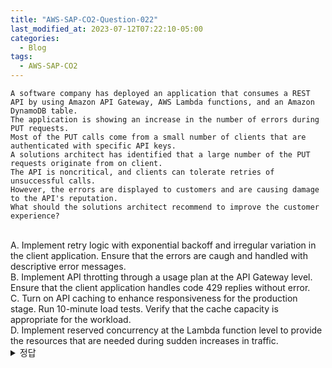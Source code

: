 ```yaml
---
title: "AWS-SAP-CO2-Question-022"
last_modified_at: 2023-07-12T07:22:10-05:00
categories:
  - Blog
tags:
  - AWS-SAP-CO2
---
```


```
A software company has deployed an application that consumes a REST API by using Amazon API Gateway, AWS Lambda functions, and an Amazon DynamoDB table.
The application is showing an increase in the number of errors during PUT requests.
Most of the PUT calls come from a small number of clients that are authenticated with specific API keys.
A solutions architect has identified that a large number of the PUT requests originate from on client.
The API is noncritical, and clients can tolerate retries of unsuccessful calls.
However, the errors are displayed to customers and are causing damage to the API's reputation.
What should the solutions architect recommend to improve the customer experience?
```
<br/>
A. Implement retry logic with exponential backoff and irregular variation in the client application. Ensure that the errors are caugh and handled with descriptive error messages.  
<br/>
B. Implement API throtting through a usage plan at the API Gateway level. Ensure that the client application handles code 429 replies without error.  
<br/>
C. Turn on API caching to enhance responsiveness for the production stage. Run 10-minute load tests. Verify that the cache capacity is appropriate for the workload.  
<br/>
D. Implement reserved concurrency at the Lambda function level to provide the resources that are needed during sudden increases in traffic.
<br/>

<details>
  <summary>정답</summary>
  site: B, community: B(66%), A(32%)
  <br/>
  API throtting은 API로의 요청을 제어할 때에 사용할 수 있다. 적은 수의 클라이언트가 많은 (에러를 유발하는) 요청을 발생시키는 상황에서 유용하다.  
  API throtting을 API Gateway level에서 적용하면 하나의 클라이언트가 만드는 많은 수의 요청에 제한을 걸 수 있다. 이렇게 함으로써 에러의 수를 줄일 수 있다.  
  이 때에 클라이언트에게는 에러 메시지 없이 429번 코드를 보여줘야 한다. 이렇게 하면 고객에게 표시되는 에러의 수를 줄일 수 있다.  
  https://docs.aws.amazon.com/apigateway/latest/developerguide/api-gateway-request-throttling.html  
  코드 429는 Too many request 임  
</deatils>
